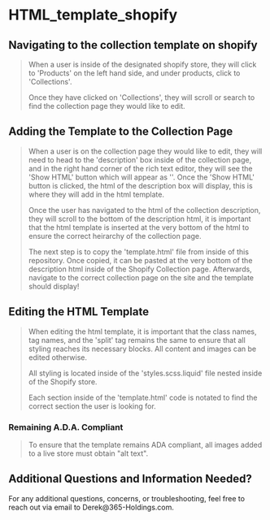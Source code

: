 # HTML_template_shopify

## Navigating to the collection template on shopify
> <p>When a user is inside of the designated shopify store, they will click to 'Products' on the left hand side, and under products, click to 'Collections'.</p>
> <p>Once they have clicked on 'Collections', they will scroll or search to find the collection page they would like to edit.</p>

## Adding the Template to the Collection Page
> <p>When a user is on the collection page they would like to edit, they will need to head to the 'description' box inside of the collection page, and in the right hand corner of the rich text editor, they will see the 'Show HTML' button which will appear as '</>'. Once the 'Show HTML' button is clicked, the html of the description box will display, this is where they will add in the html template. </p>
> <p>Once the user has navigated to the html of the collection description, they will scroll to the bottom of the description html, it is important that the html template is inserted at the very bottom of the html to ensure the correct heirarchy of the collection page.</p>
> <p>The next step is to copy the 'template.html' file from inside of this repository. Once copied, it can be pasted at the very bottom of the description html inside of the Shopify Collection page. Afterwards, navigate to the correct collection page on the site and the template should display!</p>

## Editing the HTML Template
> <p>When editing the html template, it is important that the class names, tag names, and the 'split' tag remains the same to ensure that all styling reaches its necessary blocks. All content and images can be edited otherwise.</p>
> <p>All styling is located inside of the 'styles.scss.liquid' file nested inside of the Shopify store.</p>
> <p>Each section inside of the 'template.html' code is notated to find the correct section the user is looking for.</p>
### Remaining A.D.A. Compliant
> <p>To ensure that the template remains ADA compliant, all images added to a live store must obtain "alt text".</p>

## Additional Questions and Information Needed?
<p>For any additional questions, concerns, or troubleshooting, feel free to reach out via email to Derek@365-Holdings.com.</p>
